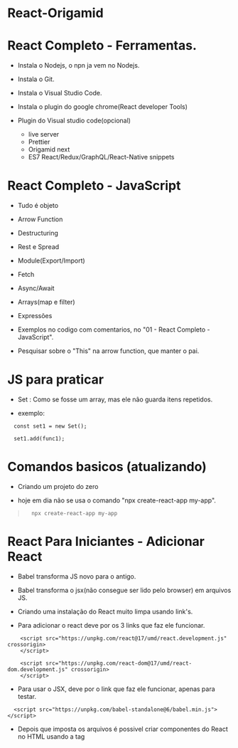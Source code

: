 # React-Origamid

# React Completo - Ferramentas.

  - Instala o Nodejs, o npn ja vem no Nodejs.
  - Instala o Git.
  - Instala o Visual Studio Code.
  - Instala o plugin do google chrome(React developer Tools)

  - Plugin do Visual studio code(opcional)
    - live server
    - Prettier
    - Origamid next
    - ES7 React/Redux/GraphQL/React-Native snippets

# React Completo - JavaScript

 - Tudo é objeto
 - Arrow Function
 - Destructuring
 - Rest e Spread
 - Module(Export/Import)
 - Fetch
 - Async/Await
 - Arrays(map e filter)
 - Expressões

 - Exemplos no codigo com comentarios, no "01 - React Completo - JavaScript".

 - Pesquisar sobre o "This" na arrow function, que manter o pai.

# JS para praticar

  - Set : Como se fosse um array, mas ele não guarda itens repetidos.

  - exemplo:

  <blockquete>

      const set1 = new Set();

      set1.add(func1);

  </blockquete>

# Comandos basicos (atualizando)

  - Criando um projeto do zero

  - hoje em dia não se usa o comando "npx create-react-app my-app".

  <blockquote>

      npx create-react-app my-app

  </blockquote>

# React Para Iniciantes - Adicionar React

 - Babel transforma JS novo para o antigo.

 - Babel transforma o jsx(não consegue ser lido pelo browser) em arquivos JS.

 - Criando uma instalação do React muito limpa usando link's.

 - Para adicionar o react deve por os 3 links que faz ele funcionar.

 <blockquete>

        <script src="https://unpkg.com/react@17/umd/react.development.js" crossorigin>
        </script>

        <script src="https://unpkg.com/react-dom@17/umd/react-dom.development.js" crossorigin>
        </script>

 </blockquete>

 - Para usar o JSX, deve por o link que faz ele funcionar, apenas para testar.

 <blockquete>

      <script src="https://unpkg.com/babel-standalone@6/babel.min.js"></script>

 </blockquete>

 - Depois que imposta os arquivos é possivel criar componentes do React no HTML usando a tag <script>.

 <blockquete>

    <div id="root">
      Exemplo 01
    </div>

    <script type="text/babel">
      
      //Componente de botão.
      function Button01() {
        const [total, setTotal] = React.useState(0);
        return <button onClick={() => setTotal(total + 1)}>Adicionar {total}</button>
      }

      // Componente principal
      function App(){

        return <div>
            <h1>Aplicativo React</h1>
            <Button01 />
            <Button01 />
          </div>;
      }

      ReactDOM.render(<App />, document.getElementById('root'));

    <script>

 </blockquete>

 - O "ReactDOM" usa o método "render" para renderizar o componente principal, no HTML que tem o id "root", isso funciona por causa do Babel.

 - Dentro do componente principal é chamado o componente Button01.

# React Para Iniciantes - React Básico.

 </blockquete>

 - ou pode instalar pelo npm.

 <blockquete>
 
    npm init -y

    npm install babel-cli@6 babel-preset-react-app@3

 </blockquete>

 - Para executar o compilador.

 <blockquete>

    npx babel --watch src --out-dir . --presets react-app/prod

 </blockquete>

### Criando um component simples.

- É preciso de um elemento para o React montar o component nele.
- Um exemplo de elemento seria uma div com um id.

 <blockquete>

    <div id="app">
      App
    </div>

 </blockquete>

- Cria um script do type "text/babel".

- Dentro dele é possivel criar uma função que vai representar
  um componet do React, aonde é retornado um html.

- É usado o o método "render" do objeto "ReactDOM", para redeizar
  o component.

- o primeiro parametro é o component, que é informado em forma de div.

- E o segundo é o local que ele vai está sendo renderizado, é usado
  o "document.getElementById()", para pegar o local.

    <blockquete>

          <script type="text/babel">

            function AppComponent() {
              return <div> Meu App</div>
            }

            ReactDOM.render(<AppComponent />, document.getElementById('app'));

          </script>

    </blockquete>

# Conceitos basicos de React

- Testando a converção do babel nesse site:

  https://babeljs.io

- Criando um component

<blockquete>

        function App() {
          return <div id="container">Meu App2</div>
        }

</blockquete>

- O Babel transforma por de baixo dos panos.

<blockquete>

        function App ( ){

          return React.createElement('div', { id: 'container' }, 'Meu App2')

        }

</blockquete>

### Criando componente usando classe

- Deve primeiro usar o "extends" na classe.
- Use o método "render" para poder renderizar o DOM.

<blockquete>

          class Button extends React.Component {
            render() {
              return <button className="btn">Comprar Agora</button>
            };
          }

</blockquete>

### Colocando um component dentro do outro.

- Apenas chama a tag do componente existente.

<blockquete>

          class Button extends React.Component {
            render() {
              return <button className="btn">Comprar Agora</button>
            };
          }

          // Component Titulo
          const Titulo = () => {
            const numero = Math.random() * 1000;

            return <h1>Meu Titulo {numero}</h1>
          }

          // arrowFunction
          const App2 = () => {
            return <div>Meu App2

              <Titulo />
              <br />
              <Button />
              <br />
              <div>
                compre aqui também.(reultilizando o botão)
                <Button />
              </div>
            </div>
          }

</blockquete>

### Trabalhando com eventos.

- Cria um component, dentro dele uma função que recebe evento.
- Retorna uma div com botão que tem evento de "onClick".
- E aplica dentro do evento com chaves, o nome da função.

<blockquete>

        const Produtos = () => {
          function handleClick(event) {
            alert('Comprou: ' + event.target.innerText);
          }

          return (
            <div>
              <button onClick={handleClick}>Camisa</button>
              <button onClick={handleClick}>Bermuda</button>
            </div>
          );
        };

        const Main2 = () => {
          return <div>

            <h3>React Evento</h3>
            <Produtos />

          </div>
        }

        ReactDOM.render(<Main2 />, document.getElementById('appEvent'));

</blockquete>

### Hooks

- Sempre retorne algo, nem que seja null.
- Bota os () no returne para poder quebrar linha.
- Sempre tenha uma div pai para todos os elementos do DOM.

- Tem que por a função "setContador" dentro de outra função, se não gera um loot infinito.
- é preciso desestruturar o React.useState(0), para manipular os valores dele.

<blockquete>

      const Compras = () => {

          const [contador, setContador] = React.useState(0);
          function comprar() {
            setContador(contador + 1);
          }


          return (
            <div>
              <p>Total: {contador}</p>
              <p>Preço: R$ {contador * 250}</p>
              <button onClick={comprar}>Comprar</button>
            </div>
          )
      };


      const Main3 = () => {
        return <div>

          <h3>React Hook</h3>
          <Compras />

        </div>
      }

</blockquete>

# React vs JS puro

- JS

<blockquete>

      <div id="app-javascript">
        <p>Total: <span id="total"></span></p>
        <p>Preço: R$ <span id="preco"></span></p>
        <button id="button">Comprar</button>
      </div>

      <script type="application/javascript">
        const button = document.getElementById('button');
        const total = document.getElementById('total');
        const preco = document.getElementById('preco');

        let contador = 1;

        function atualizarValores(contador) {
          total.innerText = contador;
          preco.innerText = contador * 250;
        }
        atualizarValores(contador);

        function handleClick() {
          contador = contador + 1;
          atualizarValores(contador + 1);
        }

        button.addEventListener('click', handleClick);
      </script>

</blockquete>

- React

<blockquete>

      <div id="app-react"></div>

      <script type="text/babel">
        const Comprar = () => {
          const [contador, setContador] = React.useState(1);

          return (
            <div>
              <p>Total: {contador}</p>
              <p>Preço: R$ {contador * 250}</p>
              <button onClick={() => setContador(contador + 1)}>Comprar</button>
            </div>
          );
        };

        ReactDOM.render(<Comprar />, document.getElementById('app-react'));
      </script>

</blockquete>

# 0204 Webpack e Babel

- Nunca que em uma aplicação de produção ira usar link do React nem do Babel.

### WebPack

- Agrupa(bundle) o código do seu aplicativo.
- Permite definirmos os componentes em diferentes arquivos para melhor organização.
- Facilita a importação de codigo externo instalado via NPM.
- https://webpack.js.org/

### Babel

- Transforma JSX em função de React.
- Transforma JS novo em JS angitgo.

### webpack Mínimo (instalando o basico para um projeto React)

- Iniciar um pacote npm na pasta do seu aplicativo

<blockquete>

    npm init -y

</blockquete>

- Instalar o webpack, webpack-cli e webpack-dev-server

  - webpack: o proprio.
  - webpack-cli: linhas de comandos.
  - webpack-dev-server: um miniservidor que é gerado pelo webpack.
  - --save-dev: salva como uma dependencia de desenvolvimento.

<blockquete>

        npm install webpack webpack-cli webpack-dev-server --save-dev

</blockquete>

- Criar arquivos mínimos

<blockquete>

- index.html
  -src/
  -index.js

</blockquete>

- Modifica no arquivo package.json, na parte de script, os comandos "start"
  e "build".
- start: executa em desenvolvimento, injeta o hot para fazer reload.
- build: cria arquivos finais, reune todos os arquivos juntando em um só.

<blockquete>

    "start": "webpack serve --mode development --open --hot",
    "build": "webpack --mode production"

</blockquete>

- instala o React e React-dom

<blockquete>

      npm install react react-dom

</blockquete>

- Executa usando npm start.

- Deve sempre importar as classes do React.

- Com isso é possivel isolar o codigo.
- Cria um arquivo chamado "App.js", e cria um link.

<blockquete>

      import React from 'react';

      const App = () => {
        return React.createElement(
          'a',
          { href: 'https://www.origamid.com' },
          'Origamid',
        );
      };

      export default App;

</blockquete>

- Pode chamar ele no arquivo "Index.js"

<blockquete>

      import React from 'react';
      import ReactDOM from 'react-dom';
      import App from './App';

      ReactDOM.render(App(), document.getElementById('root'));

</blockquete>

- Porem precisamos do Babel para transformar esse codigo,
  então devemos refatorar futuramente.

### Babel Minimo.

- Instala o comando o core do babel.
- Instala o bale preset- react: porq o babel não foi feito para o react, e sim para
  transformar JS novo em velho.
- Instala o babel-loader: O webpack vem leve, com quase nada, ele serve para ter acesso
  aos load e ter mais lib.

<blockquete>

          npm install @babel/core @babel/preset-react babel-loader --save-dev

</blockquete>

- Criar o webpack.config.js para configurarmos o babel no webpack

<blockquete>

      module.exports = {
        // Nos módulos
        module: {
          // Aplique as seguintes regras
          rules: [
            {
              // Nos arquivos que terminam ($) com .js
              test: /\.js$/,
              // Não procure nada em node_modules
              exclude: /node_modules/,
              // Use o seguinte:
              use: {
                // Babel
                loader: 'babel-loader',
                // Com as opções padrões para o React
                options: {
                  presets: ['@babel/preset-react'],
                },
              },
            },
          ],
        },
      };

</blockquete>

### Loaders (CSS)

- instala o load do css, tem que parar a aplicação para instalar.

<blockquete>

      npm install style-loader css-loader --save-dev

</blockquete>

- Inclui uma regra.

<blockquete>

          {
            test: /\.css$/,
            use: ['style-loader', 'css-loader'],
          },

</blockquete>

- cria um arquivo css chamado ""

<blockquete>

      a {
      font-size: 1.5rem;
      text-decoration: none;
      font-family: Arial;
      color: tomato;
      }

</blockquete>

- arquivo app.js

<blockquete>

    import './App.css';

</blockquete>

# npx create-react-app (A forma simples e rapida de criar um projeto)

- Executa o comado mais um nome do projeto "appauto"

- cria um projeto direto da nuvem.

<blockquete>

      npx create-react-app meuApp02

</blockquete>

# Ambiente Curso

- Cria um projeto de forma rapida usando o comando do npx.

- remove os arquivos que não for usar, deixa apenas o index.js e App.js

- na pasta public, no arquivo index.html, bota um css.

<blockquete>

    <link rel="stylesheet" href="%PUBLIC_URL%/style.css" />

</blockquete>

- o codigo "%PUBLIC_URL%" antes do cominho é um comando webpack que ajuda a localizar o arquivo.

- cria o arquivo css chamado "style".

# JSX 1

- No HTML usado no React, o nome "class" é trocado para "className".
- E o nome "for" foi trocado para "htmlFor".
- Podemos envolver o nosso DOM no <React.Fragment>, ao inves de por em uma div.
- ou está usando o "<></>", também é aceito para envolver o DOM.
- camelCase nos atributos do HTML do React.

### Funções no JS no HTML.

- Exemplos:

<blockquete>

        import React from 'react';

        const App = () => {
          const nome = 'Lincoln';
          const ativo = false;
          const random = Math.random();
          const titulo = <h1>Esse é um titulo</h1>;

          function mostrarNome(param) {
            return 'Executando uma função: ' + param;
          }

          const carro = {
            marca: 'Ford',
            rodas: '4',
          };

          const estiloH1 = {
            color: 'blue',
            fontSize: '20px',
            fontFamily: 'Helvetica',
          };

          return (
            <>
              {titulo}
              <label htmlFor="nome">Nome</label>
              <input type="text" id="nome" />
              <p>{nome}</p>
              <p>numero aleatorio, vezes dois, dividido por um: {(random * 2) / 1}</p>
              <div className={ativo ? 'ativo' : 'inativo'}>Exibir</div>
              <br />

              <p>{mostrarNome('Parametro')}</p>

              <p>Função Js: {new Date().getFullYear()}</p>

              <p>Objeto: {carro.marca}</p>
              <p>{carro.rodas}</p>

              <h1 style={estiloH1}>Empresa</h1>
              <p style={{ color: 'green' }}>Sempre aberta</p>
            </>
          );
        };

        export default App;

</blockquete>

# JSX 2

- O JSX irá listar cada um dos itens da array. Ele não irá separar ou colocar vírgula, é você que deve modificar a array para o resultado desejado.

- Cada item do array precisa de uma key.

- o Map ajuda muito a trabalhar com array no JSX

- exemplo:

<blockquete>

      const JsxArray = () => {
        const produtos = ['Notebook', 'Smartphone', 'Tablet'];

        const livros = [
          { nome: 'A Game of Thrones', ano: 1996 },
          { nome: 'A Clash of Kings', ano: 1998 },
          { nome: 'A Storm of Swords', ano: 2000 },
        ];

        const produtosEX = [
          {
            id: 1,
            nome: 'Smartphone',
            preco: 'R$ 2000',
            cores: ['#29d8d5', '#252a34', '#fc3766'],
          },
          {
            id: 2,
            nome: 'Notebook',
            preco: 'R$ 3000',
            cores: ['#ffd045', '#d4394b', '#f37c59'],
          },
          {
            id: 3,
            nome: 'Tablet',
            preco: 'R$ 1500',
            cores: ['#365069', '#47c1c8', '#f95786'],
          },
        ];

        const mario = {
          cliente: 'Mario',
          idade: 31,
          compras: [
            { nome: 'Notebook', preco: 'R$ 2500' },
            { nome: 'Geladeira', preco: 'R$ 3000' },
            { nome: 'smarthphone', preco: 'R$ 1500' },
            { nome: 'Guitarra', preco: 'R$ 3500' },
          ],
          ativa: false,
        };
        const karina = {
          cliente: 'Karina',
          idade: 22,
          compras: [
            { nome: 'Notebook', preco: 'R$ 2500' },
            { nome: 'Geladeira', preco: 'R$ 3000' },
          ],
          ativa: true,
        };

        const dados = mario;
        const total = dados.compras
          .map((item) => Number(item.preco.replace('R$ ', '')))
          .reduce((a, b) => a + b);

        return (
          <>
            <h1> Estudo dos Array no JSX </h1>
            <p>{produtos}</p>

            <h4>Tratando o array com .map()</h4>
            <ul>
              {produtos.map((p) => (
                <li key={p}>{p}</li>
              ))}
            </ul>
            <br />
            <h4>Tratando array de objetos</h4>
            <ul>
              {livros
                .filter((livro) => livro.ano >= 1998)
                .map((livro) => (
                  <li key={livro.nome}>
                    {livro.nome}, {livro.ano}
                  </li>
                ))}
            </ul>
            <br />
            <h4>Exercicio</h4>
            <ul>
              {produtosEX
                .filter((p) => Number(p.preco.replace('R$ ', '')) > 1500)
                .map((p) => (
                  <div key={p.id}>
                    <h3>Item:{p.nome}</h3>
                    <p>Preço:{p.preco}</p>
                    <ul>
                      {p.cores.map((cor) => (
                        <li
                          key={cor}
                          style={{ backgroundColor: cor, color: 'white' }}
                        >
                          {cor}
                        </li>
                      ))}
                    </ul>
                  </div>
                ))}
            </ul>
            <br />
            <h4>Exercicio2</h4>
            <div>
              <p>Nome: {dados.cliente}</p>
              <p>Idade: {dados.idade}</p>
              <p>
                Sitação:{' '}
                <span style={{ color: dados.ativa ? 'green' : 'red' }}>
                  {dados.ativa ? 'Ativa' : 'Inativa'}
                </span>
              </p>
              <p>Total: R$ {total}</p>
              {total > 10000 && <p>'Você está gastando muito'</p>}
            </div>
          </>
        );
      };

</blockquete>

# JSX Arrays 1

- exemplos no codigo.

# Eventos

- Guardar o estado do DOM não é o mais indicado, veremos mais tarde como fazer isso com Hooks.

- Eventos no window/document ou qualquer elemento fora do React, devem ser adicionados com JavaScript normalmente, usando o addEventListener.

- Esse tipo de evento será adicionado com o hook useEffect.]

- Lista de eventos: https://reactjs.org/docs/events.html

# Component

- O ideal é dividir o aplicativo em pequenos componentes para facilitar a manutenção do mesmo. Iremos trabalhar durante o curso com os chamos componentes funcionais.

-Não existe limite para a composição de componentes, eles podem ser desde componentes gerais como Header e Footer, até micro componentes como Input e Button.

-Um componente deve sempre retornar algo. O retorno pode ser qualquer tipo de dado aceitado pelo JSX (string, array, um elemento JSX, null e etc).

-Um componente deve sempre retornar um elemento único no return. Caso você deseje retornar mais de um elemento, envolva os mesmos em uma div ou dentro do <React.Fragment></React.Fragment> ou <></>

<blockquete>

</blockquete>

# Propriedade

- É comum desestruturarmos as propriedades.

<blockquete>

      const Titulo = ({ cor, texto }) => {
        return <h1 style={{ color: cor }}>{texto}</h1>;
      };

      const App = () => {
        return (
          <section>
            <Titulo texto="Meu Primeiro Título" cor="blue" />
            <Titulo texto="Meu Segundo Título" cor="red" />
          </section>
        );
      };

</blockquete>

- Se utilizarmos o componente abrindo e fechando o mesmo, o conteúdo interno deste será acessado através da propriedade children.

<blockquete>

    const Titulo = (props) => {
      return <h1>{props.children}</h1>;
    };

    const App = () => {
      return (
        <section>
          <Titulo>Meu Primeiro Título</Titulo>
          <Titulo>
            <p>Título 2</p>
            <p>Título 3</p>
          </Titulo>
        </section>
      );
    };

</blockquete>

-Usamos o rest e spread quando não sabemos todas as propriedades que um componente pode receber.

- oque não foi difinido ele joga a propriedade naturalmente.

<blockquete>

    import React from 'react';

    const Input = ({ label, id, ...props }) => {
      return (
        <div>
          <label htmlFor={id}>{label}</label>
          <input id={id} type="text" {...props} />
        </div>
      );
    };

    export default Input;

</blockquete>

# useState

- Estado: O estado de uma aplicação representa as características dela naquele momento. Por exemplo: os dados do usuário foram carregados, o botão está ativo, o usuário está na página de contato e etc.

- Hooks: Os Hooks são funções especiais do React que permitem controlarmos o estado e o ciclo de vida de componentes funcionais. Isso antes só era possível com classes.

- React.useState: O useState é uma função que retorna uma Array com 2 valores. O primeiro valor guarda o dado do estado atual, pode ser qualquer tipo de dado como strings, arrays, números, boolean, null, undefined e objetos. O segundo valor é uma função que pode ser utilizada para modificarmos o estado do primeiro valor.

Quando a função de modificação do estado é ativada, todos os componentes que dependerem do estado, serão renderizados novamente e os seus filhos também. É isso que garante a reatividade de componentes funcionais no React.

- Múltiplos Estados: Não existem limites para o uso do useState, podemos definir diversos no mesmo componente.

- Props: Podemos passar o estado e a função de modificação como propriedades para outros elementos.

<blockquete>

    const App = () => {
      const [modal, setModal] = React.useState(false);

      return (
        <div>
          <Modal modal={modal} setModal={setModal} />
          <ButtonModal setModal={setModal} />
        </div>
      );
    };

    export default App;

</blockquete>

<blockquete>

    const ButtonModal = ({ setModal }) => {
      return <button onClick={() => setModal(true)}>Abrir Modal</button>;
    };

    export default ButtonModal;

</blockquete>

<blockquete>

    const Modal = ({ modal, setModal }) => {
      if (modal === true)
        return (
          <div>
            Esse é um modal. <button onClick={() => setModal(false)}>Fechar</button>
          </div>
        );
      return null;
    };

    export default Modal;

</blockquete>

- Reatividade: Não modifique o estado diretamente. Utilize sempre a função de atualização do estado, pois ela que garante a reatividade dos componentes.

<blockquete>

      const App = () => {
        const [items, setItems] = React.useState(['Item 1', 'Item 2']);

        function handleClick() {
          // Errado. Modifique o estado apenas com a função de atualização (setItems)
          items.push('Novo Item');
        }

        function handleClickReativo() {
          // Correto. Eu desestruturo a array atual, criando uma nova e adiciono um novo elemento
          setItems([...items, 'Novo Item']);
        }

        return (
          <>
            {items.map((item, i) => (
              <li key={i}>{item}</li>
            ))}
            <button onClick={handleClick}>Adicionar Item</button>
            <button onClick={handleClickReativo}>Adicionar Reativo</button>
          </>
        );
      };

</blockquete>

- Callback: Podemos passar uma função de callback para atualizar o estado. A função de callback recebe um parâmetro que representa o valor anterior e irá modificar o estado para o valor que for retonado na função.

Passa o método setModal como parametro para outro component, esse component atualiza o status usando
o método.

<blockquete>

    const App = () => {
      const [ativo, setAtivo] = React.useState(true);

      function handleClick() {
        // usando um callback
        setAtivo((anterior) => !anterior);
      }

      return (
        <button onClick={handleClick}>
          {ativo ? 'Está Ativo' : 'Está Inativo'}
        </button>
      );
    };

</blockquete>

- React.StrictMode : O modo estrito invoca duas vezes a renderização do componente, quando o estado é atualizado. Assim é possível identificarmos funções com efeitos coláterais (side effects) e eliminarmos as mesmas.

Funções com efeitos coláterais são aquelas que modificam estados que estão fora das mesmas.

# Teste de Hook

- O "StrictMode" duplica as chamada, para evitar que aconteça um efeito colateral.

- O que causa efeito colateral é por uma chamada de uma função, dentro de outra função.

- É sempre bom por os métodos set um abaixo do outro.

# useEffect

- O callback do useEffect é executado depois da renderização inicial.

- Ciclo de vida do component:

  - Momento que ele é renderizado na tela primeiramente.

  - Momento que ele é atualizado, por exemplo usando "set" função
    atualizadora.

  - Momento que o component some da tela, caso tenha um botão
    que ativa e desative.

- O useEffect: é usando para ativar codigos dependendo do ciclo
  de vida do component.

  - É bom por um array como segundo parametro.

  - Essa array é um "array de dependencia".

  - Se o estado do item colocado no array mudar, o useEffect irar executar novamente.
  - Se não mudar, não executa novamente.

  - Pode ter mais de um useEffect.
  - Caso não bote o estado no array de dependencia, e tenha algum
    codigo dentro do useEffect, ele irar informar, que ele não será
    executado.

    - Ou informe o estado para o array de dependencia, ou remove o array de dependencia.

    - useEffect sabe diferenciar uma constante estatica de um valor de estado.

- OBS: O component é uma função em JS, que executa o tempo todo, com useEffect() você pode ter o controle usando [] (o array de dependencia) , que no caso é o segundo parametro, só é executado oque está no useEffect() se o estado que está dentro do array de dependencia mudar, se estiver vazio só vai executar uma unica vez.

- Comandos:

  - Para executar uma unica vez: Deve por a função em uma useEffect(), e depois por um array vazio, como segundo parametro.

  - Para executar quando um useState mudar: Deve por a função em um useEffect(), com array vazio, e ir mudando pelo "set".

  - Para ter varios efeitos independente: duplica o useEffect, e bota o valor do useStatus no array de dependecia.

  - Exemplo: mudar titulo e resetar o contar:

  </blockquete>

        const [contar, setContar] = useStatus(0);
        const [modal, setModal] = useStatus(false);

        useEffect(()=>{
          documento.title = 'Total' + contar;
        }. [contar]);

        useEffect(()=>{
        setContar(0);
        }. [modal]);

  <blockquete>

- Efeito antes de desmontar: caos um elemento que sai da tela, Antes de Desmontar
  As vezes precisamos executar um efeito sempre que um componente for desmontado. Para isso utilizamos um callback no retorno do callback do efeito.

  </blockquete>

        const Produto = () => {
        // Utilizamos o useEffect para adicionarmos eventos direto ao DOM
        React.useEffect(() => {
          function handleScroll(event) {
            console.log(event);
          }
          window.addEventListener('scroll', handleScroll);
          // Limpa o evento quando o elemento é removido do DOM.
          return () => {
            window.removeEventListener('scroll', handleScroll);
          };
        }, []);

        return <p style={{ height: '200vh' }}>Produto</p>;
      };

  <blockquete>
  <blockquete>

        const DesmontarUseEffect = () => {
        const [ativo, setAtivo] = React.useState(false);

        return (
          <div>
            <p>Meu App</p>
            <button onClick={() => setAtivo(!ativo)}>Abrir</button>
            {ativo && <Produto />}
          </div>
          );
        };

  </blockquete>

### OBS: sempre use um ternario para exibir dados!

<blockquete>

    <div>
        {dados && (
          <div>
            <h1>{dados.nome}</h1>
          </div>
        )}

    </div>

</blockquete>

# useRef

- Retorna um objeto com a propriedade current. Esse objeto pode ser utilizado para guardarmos valores que irão persistir durante todo o ciclo de vida do elemento. Geralmente usamos o mesmo para nos referirmos a um elemento do DOM, sem precisarmos utilizar o querySelector ou similar.

-OBS:

1° Deve declarar uma const recebendo o "React.useRef()".
2° Essa consta faz referencia a algum DOM.
3° Pode usar a propriedade current para recuperar a referencia do DOM.

<blockquete>

    const video = React.useRef();

    React.useEffect(() => {
      console.log(video.current);
    }, []);

    return <video ref={video}></video>;

</blockquete>

<blockquete>

    export const UseRefComponent2 = () => {
      const [comentarios, setComentarios] = useState([]);
      const [input, setInput] = useState('');
      const inputElement = React.useRef();

      React.useEffect(() => {}, []);

      // Pega o novo comentario e adiciona na lista de comentario.
      function handleClick() {
        //Uma forma diferente de adicionar item no array!
        setComentarios([...comentarios, input]);
        setInput('');
        inputElement.current.focus();
      }

      return (
        <>
          <ul>
            {comentarios.map((com) => (
              <li key={com}>{com}</li>
            ))}
          </ul>

          <input
            type="text"
            ref={inputElement}
            value={input}
            onChange={({ target }) => setInput(target.value)}
          />
          <br />
          <button onClick={handleClick}>Enviar</button>
        </>
      );
    };

</blockquete>

OBS: map também tem index, é o segundo parametro do callback do map,
o index serve como key.

- UseRef, pode ser usado para ser referencia de valores, sem ser reativo, e sim valores que pode ser usado mais tarde, não confunda com variavel, porq variavel perde o valor quando é renderizado novamente quando atualiza a tela, já o ref não perde o valor.

#useMemo

- performance.now(): informa o tempo que foi usado em milesegundos.

- useMemo: Guarda um valor ou calculo e executa apenas uma vez,
  é bom usar em calculos do JS pesados.

<blockquete>

      import React, { useState } from 'react';

      function operacaoLenta() {
      let c;
      for (let i = 0; i < 100000000; i++) {
      c = i + i / 10;
      }
      return c;
      }

      export const UseMemoTeste = () => {
      const [contar, setContar] = useState(0);

      const t1 = performance.now();
      const valor = operacaoLenta();
      console.log(performance.now() - t1);

      return <button onClick={() => setContar(contar + 1)}>{contar}</button>;
      };

</blockquete>

- Usando o useMemo, para deixar mais rapido.

<blockquete>

    import React, { useState, useMemo } from 'react';

    function operacaoLenta() {
    let c;
    for (let i = 0; i < 100000000; i++) {
    c = i + i / 10;
    }
    return c;
    }

    export const UseMemoTeste = () => {
    const [contar, setContar] = useState(0);

    const t1 = performance.now();
    const valor = useMemo(() => operacaoLenta(), []);
    //console.log(valor);
    console.log(performance.now() - t1);

    return <button onClick={() => setContar(contar + 1)}>{contar}</button>;

};

</blockquete>

#useCallback

- Permite definirmos um callback e uma lista de dependências do callback.
  Esse callback só será recriado se essa lista de dependências for modificada,
  caso contrário ele não irá recriar o callback.

- Diferente da função que cria no botão, o useCallback constroi apenas uma vez a função
  na hora.

<blockquete>

      import React, { useState } from 'react';

      export const UseCallback = () => {
        const [contar, setContar] = useState(0);

        const handleClick = () => {
        setContar(contar + 1);
        };

        return (
        <>
        <button onClick={handleClick}>{contar}</button>
        </>
        );
      };

</blockquete>

- Como fica usando useCallback.

<blockquete>

      import React, { useState, useCallback } from 'react';

      export const UseCallback = () => {
        const [contar, setContar] = useState(0);

        const handleClick = useCallback(() => {
          setContar((contar2) => contar2 + 1);
        }, []);

        return (
          <>
            <h1>useCallback</h1>
            <button onClick={handleClick}>{contar}</button>
          </>
        );
      };

</blockquete>

- Teste do useCallback

<blockquete>

      import React, { useState, useCallback } from 'react';

      const set1 = new Set();
      const set2 = new Set();

      export const Usecallbacktestefilho = () => {
      const func1 = () => {
      console.log('Teste');
      };

      const func2 = useCallback(() => {
      console.log('Teste - com useCallback');
      }, []);

      set1.add(func1);
      set2.add(func2);

      console.log('Set1:', set1);
      console.log('Set2 - useCallback:', set2);
      console.log('------');

      return (
      <div>
      <h4>Filho:</h4>
      <p onClick={func1}>Produto 1</p>
      <p onClick={func2}>Produto 2</p>
      </div>
      );
      };

      export const Usecallbacktestepai = () => {
      const [contar, setContar] = useState(0);

      return (
      <div>
      <h1>Teste do callback: Mostra que não muda o desenpenho</h1>
      <Usecallbacktestefilho />
      <h4>Pai</h4>
      <button onClick={() => setContar(contar + 1)}>{contar}</button>
      </div>
      );
      };

</blockquete>

#UseContext

- Uma forma de passar dados de um component para o outro, de forma mais dinamica,
  sem usar o props.

- Primeiro deve criar um component ~GlobalContext~ que vai ter o createContex() !

- Nele vai ter toda a regra dos dados que vai ser passado.

<blockquete>

    import React from 'react';

    export const GlobalContext = React.createContext();

    //Provider
    export const GlobalStorage = ({ children }) => {
      const [dados, setDados] = React.useState(null);

      //Buscando os produtos
      React.useEffect(() => {
        fetch('https://ranekapi.origamid.dev/json/api/produto/')
          .then((response) => response.json())
          .then((json) => setDados(json));
      }, []);

      function limparDados() {
        setDados(null);
      }

      return (
        <GlobalContext.Provider value={{ dados, limparDados }}>
          {children}
        </GlobalContext.Provider>
      );
    };

</blockquete>
 
- Depois cria o component filho, que vai receber os dados, nesse caso foi criado o component produto e limpar.

- produto recebe os dados e limpar recebe um botao que limpa os dados.

<blockquete>

    import React from 'react';
    import { GlobalContext } from '../../src/GlobalContext/index';

    const Produto = () => {
      const { dados } = React.useContext(GlobalContext);
      //debugger;

      if (dados === null) return null;

      return (
        <div>
          <ul>
            Produto:{''}
            {dados.map((produto) => (
              <li key={produto.id}>{produto.nome}</li>
            ))}
          </ul>
        </div>
      );
    };

    export default Produto;

</blockquete>

- component limpar

<blockquete>

    import React from 'react';
    import { GlobalContext } from '../GlobalContext';

    const Limpar = () => {
      const { limparDados } = React.useContext(GlobalContext);
      return <button onClick={limparDados}>Limpar</button>;
    };

    export default Limpar;

</blockquete>

- No component APP, deve ser chamado os component, botando o filho dentro do pai.

<blockquete>

    import './App.css';
    import { GlobalStorage } from './GlobalContext/index';
    import Produto from './Produto/index';
    import Limpar from './Limpar';

    function App() {
      return (
        <div className="App">
          <GlobalStorage>
            <Produto />
            <Limpar />
          </GlobalStorage>
        </div>
      );
    }

    export default App;

</blockquete>

# Custom Hooks

- Como criar um hook personalizado, ele retorna um array de valores, e não retorna elementos.

- [cuidado] No localStorage so se salva string!

- Vai ser criado um hook personalizado para guardar valores no localStorage!.

- O valor iniciar, é definido com uma verificação, se existe o valor no localStorage ou não.

- Cria um efeito para quando valor for modificado, trocar o valor no useState.

<blockquete>

    import React, { useState } from 'react';

    const useLocalStorage = (key, inicial) => {
      const [state, setState] = useState(() => {
        const local = window.localStorage.getItem(key);

        return local ? local : inicial;
      });


      useEffect(() => {
        window.localStorage.setItem(key, state);
      }, [state, key]);

      return [state, setState];
    };
    export default useLocalStorage;

</blockquete>

- Usando o "useLocalStorage"!

<blockquete>

    import './App.css';
    import React from 'react';
    import useLocalStorage from './useLocalStorage';

    function App() {
      const [produto, setProduto] = useLocalStorage('produto', '');

      function handleClick({ target }) {
        setProduto(target.innerText);
      }

      return (
        <div>
          <p>Produto preferido: {produto}</p>
          <button onClick={handleClick}>notebook</button>
          <button onClick={handleClick}>smartphone</button>
        </div>
      );
    }

    export default App;

</blockquete>

- OBS: Para tratar erro de funções asyncornas, se usa TRY E CATCH.

- É possivel descontruir request asyncrinas, porem antes deve ser definido.

# Custom Hooks 2

- Criando um hook personalizado que faz request no banco.

<blockquete>

      import React, { useState } from 'react';

      const useFetch = () => {
        const [data, setData] = useState(null);
        const [error, setError] = useState(null);
        const [loading, setLoading] = useState(null);

        // criar uma função para poder usar na hora que quiser!
        // O uso perfeito do "useCallback"
        const request = React.useCallback(async (url, options) => {
          let response;
          let json;
          try {
            setError(null);
            setLoading(true);
            response = await fetch(url, options);
            json = await response.json();
            //TODO - explica depois como se trata um retorno errado.
            setLoading(false);
          } catch (erro) {
            json = null;
            setError('erro');
          } finally {
            setData(json);
            setLoading(false);

            //retorna para o component ter acesso
            return { response, json };
          }
        }, []);

        // Retorna como objeto para não precisar desestruturar
        // e pode pegar na orem que desejar.
        return { data, error, loading, request };
      };
      export default useFetch;

</blockquete>

- Como o hook personalizado que faz request é chamado.

<blockquete>

    import './App.css';
    import React, { useEffect } from 'react';
    import useLocalStorage from './useLocalStorage';
    import useFetch from './useFetch';

    function App() {
      const [produto, setProduto] = useLocalStorage('produto', '');
      const { request, data, loading, error } = useFetch();

      useEffect(() => {
        async function fetchData() {
          const { response, json } = await request(
            'https://ranekapi.origamid.dev/json/api/produto',
          );
          console.log(response, json);
        }
        fetchData();
      }, [request]);

      function handleClick({ target }) {
        setProduto(target.innerText);
      }
      if (error) return <p>{error}</p>;
      if (loading) return <p>Carregando...</p>;
      if (data)
        return (
          <div>
            <p>Produto preferido: {produto}</p>
            <button onClick={handleClick}>notebook</button>
            <button onClick={handleClick}>smartphone</button>
            <br />

            {data.map((produto) => (
              <div key={produto.id}>
                <h1>{produto.nome}</h1>
              </div>
            ))}
          </div>
        );
      else return null;
    }

    export default App;

</blockquete>

# Regras - codigo que retorna erros.

- useEffect não pode ser usado dentro de uma confição.

- Não pode usar o useEffect dentro de uma função.

- Não pode usar useEffect dentro de um For ou algum loop.

- Só pode usar hook dentro de component ou customHook.

- Pode transformar uma função em customHook apenas botando
  o termo "use" na frente do nome da funcao!

# Form

### Input

- preventDefault() irá prevenir o comportamento padrão, que seria de atualizar a página, enviando uma requisição para o que estiver em

- Não precisa por o evento de submit dentro do botão, ele pode ficar no formulario.

- Para multiplos campos, existe 2 formas.

  - 1: Criando varios "useState" para cada campo.
  - 2: Criando um objeto com varias propriedades,
    representando cada campos..

- Desestrutura os valores anteriores e passa os valores novos.
- Precisa informar o id alem do value.

-Exemplo:

<blockquete>

          import React, { useState } from 'react';

          function App() {
            // const [nome, setNome] = useState('');
            const [form, setForm] = useState({
              nome: '',
              email: '',
            });

            //
            function handleSubmit(event) {
              event.preventDefault();
              console.log(event);
            }

            // Desestrutura os valores anteriores e passa os valores novos.
            // Precisa informar o id alem do value.
            function handleChange({ target }) {
              const { id, value } = target;
              setForm({ ...form, [id]: value });
            }

            return (
              <form onSubmit={handleSubmit}>
                <label htmlFor="nome">Nome</label>
                <input
                  id="nome"
                  type="text"
                  name="nome"
                  value={form.nome}
                  onChange={handleChange}
                  //onChange={(event) => setNome(event.target.value)}
                />
                {form.nome}
                <label htmlFor="email">Email</label>
                <input
                  id="email"
                  type="text"
                  name="email"
                  value={form.email}
                  onChange={handleChange}
                  //onChange={(event) => setEmail(event.target.value)}
                />
                {form.email}
                <button>Enviar</button>
              </form>
            );
          }

          export default App;

</blockquete>

- Uma forma de deixar o formulario generico.

- Cria um array de objetos, botando o id, label e type.

- Use reduce quando for declarar o useState.

<blockquete>

            const [form, setForm] = React.useState(
              formFields.reduce((acc, field) => {
                return { ...acc, [field.id]: '' };
              }, {}),
            );

</blockquete>

- Use um map no array, para gerar varios input de forma dinamica.

<blockquete>

            <form onSubmit={handleSubmit}>
                {formFields.map(({ id, label, type }) => (
                  <div key={id}>
                    <label htmlFor={id}>{label}</label>
                    <input
                      type={type}
                      id={id}
                      value={form[id]}
                      onChange={handleChange}
                    />
                  </div>
                ))}
                <button>Enviar</button>
                {response && response.ok && <p>Usuário Criado</p>}
            </form>

</blockquete>

<blockquete>

            import React, { useState } from 'react';

            const formFields = [
              {
                id: 'nome',
                label: 'Nome',
                type: 'text',
              },
              {
                id: 'email',
                label: 'Email',
                type: 'email',
              },
              {
                id: 'senha',
                label: 'Senha',
                type: 'password',
              },
              {
                id: 'cep',
                label: 'Cep',
                type: 'text',
              },
              {
                id: 'rua',
                label: 'Rua',
                type: 'text',
              },
              {
                id: 'numero',
                label: 'Numero',
                type: 'text',
              },
              {
                id: 'bairro',
                label: 'Bairro',
                type: 'text',
              },
              {
                id: 'cidade',
                label: 'Cidade',
                type: 'text',
              },
              {
                id: 'estado',
                label: 'Estado',
                type: 'text',
              },
            ];

            function Input02() {
              const [form, setForm] = React.useState(
                formFields.reduce((acc, field) => {
                  return { ...acc, [field.id]: '' };
                }, {}),
              );

              const [response, setResponse] = useState(null);

              function handleSubmit(event) {
                //??
                event.preventDefault();
                fetch('https://ranekapi.origamid.dev/json/api/usuario', {
                  method: 'POST',
                  headers: {
                    'Content-Type': 'application/json',
                  },
                  //converte para JSON
                  body: JSON.stringify(form),
                }).then((response) => {
                  setResponse(response);
                });
              }

              function handleChange({ target }) {
                const { id, value } = target;
                setForm({ ...form, [id]: value });
              }
              return (
                <>
                  <p>Input - conceitos basicos - parte 2</p>
                  <form onSubmit={handleSubmit}>
                    {formFields.map(({ id, label, type }) => (
                      <div key={id}>
                        <label htmlFor={id}>{label}</label>
                        <input
                          type={type}
                          id={id}
                          value={form[id]}
                          onChange={handleChange}
                        />
                      </div>
                    ))}
                    <button>Enviar</button>
                    {response && response.ok && <p>Usuário Criado</p>}
                  </form>
                </>
              );
            }

            export default Input02;

</blockquete>

### TextArea

- Não precisa fechar

<blockquete>

            <textarea value={textarea}> onChange={({tareget})=>setTextearea(target.value)}
            rowns="5" />

</blockquete>

### Select

- Uma forma de criar um select, com a primeira opção vazia

<blockquete>

      <select value={select} onChange={({ target }) => setSelect(target.value)}>
              <option value="" disabled>
                Selecione
              </option>
              <option value="notebook">Notebook</option>
              <option value="smartphone">Smartphone</option>
              <option value="tablet">Tablet</option>
            </select>
            <p>{select}</p>

</blockquete>

### RaioButtom

- Pode ser usado o checked ou o name para verificar.
- https://www.origamid.com/slide/react-completo/#/0404-radio/3

<blockquete>

        <h2>Cor</h2>
              <label>
                <input
                  type="radio"
                  value="azul"
                  checked={cor === 'azul'}
                  onChange={({ target }) => setCor(target.value)}
                />
                Azul
              </label>
              <label>
                <input
                  type="radio"
                  value="vermelho"
                  checked={cor === 'vermelho'}
                  onChange={({ target }) => setCor(target.value)}
                />
                Vermelho
              </label>

</blockquete>

### Checkbox

- exemplo de apenas um selecionado e de multiplos

- https://www.origamid.com/slide/react-completo/#/0405-checkbox/1

- praticar mais em casos reais.

# Conceito de component generico

### componet generico input

- nomes de valores iguais as propriedade, pode desestruturar.

- component input generico

<blockquete>

        const InputGenerico = ({ id, label, setValue, value, ...props }) => {
          return (
            <div>
              <label htmlFor={id}>{label}</label>
              <input
                type="text"
                id={id}
                name={id}
                value={value}
                onChange={({ target }) => setValue(target.value)}
                {...props}
              />
              <br />
            </div>
          );
        };

        export default InputGenerico;

</blockquete>

### component generico select

- Quem realmente inicia o valor do select é a propriedade "value" .

- Passa as propriedade do useState para o select ficar reativo, value com value, e setValue com o onChance passando o target desestruturado.

- exemplo:

<blockquete>

          import React, { useState } from 'react';
          import './style.css';

          const SelectGenerico = ({ label, options, value, setValue, ...props }) => {
            return (
              <div>
                <label>{label}</label>

                <select
                  value={value}
                  onChange={({ target }) => setValue(target.value)}
                  {...props}
                >
                  <option value="" disabled>
                    Selecione
                  </option>

                  {options.map((op) => (
                    <option key={op} value={op}>
                      {op}
                    </option>
                  ))}
                </select>

                <br />
              </div>
            );
          };

          export default SelectGenerico;

</blockquete>

### component generico Radio

- A reatividade do radio, está vinculado com o checkd,
  se ele está checado ou não.

<blockquete>

          import React, { useState } from 'react';
          //import './style.css';

          const RadioGenerico = ({ options, value, label, setValue, ...props }) => {
            return (
              <>
                <h5>{label}</h5>
                {options.map((option) => (
                  <label key={option}>
                    <br />
                    <input
                      type="radio"
                      value={option}
                      checked={value == option}
                      onChange={({ target }) => setValue(target.value)}
                      {...props}
                    />
                    {option}
                  </label>
                ))}
              </>
            );
          };

          export default RadioGenerico;

</blockquete>

### component generico Checkbox

- Exemplo

<blockquete>

            import React from 'react';
            //import './style.css';

            const CheckBoxGenerico = ({ options, setValue, value }) => {
              //id, label, setValue, value, ...props

              function handleChange({ target }) {
                if (target.checked) {
                  setValue([...value, target.value]);
                } else {
                  setValue(value.filter((itemValue) => itemValue !== target.value));
                }
              }

              return (
                <div>
                  {options.map((option) => (
                    <label key={option}>
                      <input
                        type="checkbox"
                        value={option}
                        checked={value.includes(option)}
                        onChange={handleChange}
                      />
                      {option}
                    </label>
                  ))}
                </div>
              );
            };

            export default CheckBoxGenerico;

</blockquete>

### Validação

- o Onchange foi definido do lado de fora/ dolado do pai, porq
  foi mostrata uma validação de dados no pai, esse exemplo é provisorio.

- proxima aula, vai ser definido o onchangem dentro do filho/ dolado de
  dentro, usando um hook.

- 3 Momentos da validação, quando perde o foco, quando muda o valor,
  e quando envia.

### Validação usando hook(validação dinamica) !

- Criado um Hook do zero para validar.

- No hook não retorna elemento, retorna partes
  especificas que for preciso.

- A const Types é um objeto, que tem dentro dela
  uma "lista" de objetos, com essa const, vocÊ tem acesso
  a outros objetos que serve para tipar, tornando o hook/
  função dinamica, aonde é passado apenas o nome do objeto,
  com esse nome ele tem diferentes calculos/funções.

- Pode buscar um regex da internet para validar por exemplo email.

- Criando um formulario sem a validação.

### Desafio Formulários

-

-

<blockquete>

</blockquete>

-

<blockquete>

</blockquete>
